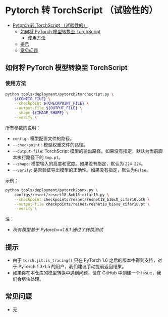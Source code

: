# Pytorch 转 TorchScript （试验性的）

<!-- TOC -->

- [Pytorch 转 TorchScript （试验性的）](#pytorch-torchscript)
  - [如何将 PyTorch 模型转换至 TorchScript](#id1)
    - [使用方法](#id2)
  - [提示](#id3)
  - [常见问题](#id4)

<!-- TOC -->

## 如何将 PyTorch 模型转换至 TorchScript

### 使用方法

```bash
python tools/deployment/pytorch2torchscript.py \
    ${CONFIG_FILE} \
    --checkpoint ${CHECKPOINT_FILE} \
    --output-file ${OUTPUT_FILE} \
    --shape ${IMAGE_SHAPE} \
    --verify \
```

所有参数的说明：

- `config` : 模型配置文件的路径。
- `--checkpoint` : 模型权重文件的路径。
- `--output-file`: TorchScript 模型的输出路径。如果没有指定，默认为当前脚本执行路径下的 `tmp.pt`。
- `--shape`: 模型输入的高度和宽度。如果没有指定，默认为 `224 224`。
- `--verify`: 是否验证导出模型的正确性。如果没有指定，默认为`False`。

示例：

```bash
python tools/deployment/pytorch2onnx.py \
    configs/resnet/resnet18_8xb16_cifar10.py \
    --checkpoint checkpoints/resnet/resnet18_b16x8_cifar10.pth \
    --output-file checkpoints/resnet/resnet18_b16x8_cifar10.pt \
    --verify \
```

注：

- *所有模型基于 Pytorch==1.8.1 通过了转换测试*

## 提示

- 由于 `torch.jit.is_tracing()` 只在 PyTorch 1.6 之后的版本中得到支持，对于 PyTorch 1.3-1.5 的用户，我们建议手动提前返回结果。
- 如果你在本仓库的模型转换中遇到问题，请在 GitHub 中创建一个 issue，我们会尽快处理。

## 常见问题

- 无
